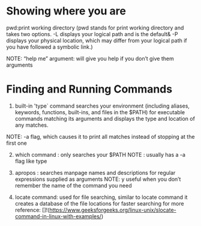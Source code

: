 # Showing where you are
pwd:print working directory
(pwd stands for print working directory and takes two options. -L displays your logical path and is the default& -P displays your physical location, which may differ from
your logical path if you have followed a symbolic link.)

NOTE: “help me” argument:  will give you help if you don’t give them arguments
# Finding and Running Commands
1) built-in 'type` command searches your environment (including aliases, keywords, functions, built-ins, and files in the $PATH) for
executable commands matching its arguments and displays the type and location of
any matches. 

NOTE: -a flag, which causes it to print all
matches instead of stopping at the first one

2) which command : only searches your $PATH
NOTE : usually has a -a flag like type

3) apropos : searches manpage names and descriptions for regular expressions supplied as arguments
NOTE: y useful when you don’t remember the name of the command you need

4) locate command: used for file searching, similar to locate command it creates a database of the file locations for faster searching
   for more reference: []!(https://www.geeksforgeeks.org/linux-unix/slocate-command-in-linux-with-examples/)

